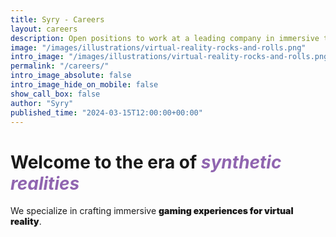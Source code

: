 ```yaml
---
title: Syry - Careers
layout: careers
description: Open positions to work at a leading company in immersive technologies.
image: "/images/illustrations/virtual-reality-rocks-and-rolls.png"
intro_image: "/images/illustrations/virtual-reality-rocks-and-rolls.png"
permalink: "/careers/"
intro_image_absolute: false
intro_image_hide_on_mobile: false
show_call_box: false
author: "Syry"
published_time: "2024-03-15T12:00:00+00:00"
---
```


# Welcome to the era of *<span style="color:#9065b0">synthetic realities</span>*

We specialize in crafting immersive <strong style="font-weight: 900;">gaming experiences for virtual reality</strong>.
